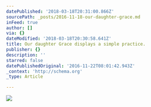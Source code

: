 ```yaml
---
datePublished: '2018-03-18T20:31:00.866Z'
sourcePath: _posts/2016-11-18-our-daughter-grace.md
inFeed: true
author: []
via: {}
dateModified: '2018-03-18T20:30:58.641Z'
title: Our daughter Grace displays a simple practice.
publisher: {}
description: ''
starred: false
datePublishedOriginal: '2016-11-22T08:01:42.943Z'
_context: 'http://schema.org'
_type: Article

---
```

![](https://the-grid-user-content.s3-us-west-2.amazonaws.com/0ddaea10-caab-41a1-b782-73d859c1349c.jpg)